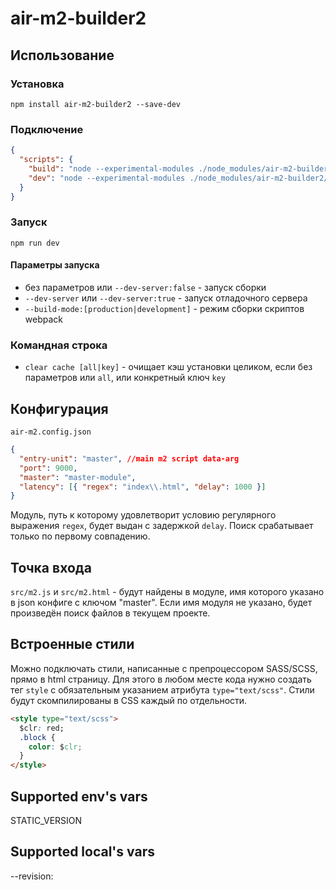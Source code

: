 # air-m2-builder2

## Использование

### Установка

`npm install air-m2-builder2 --save-dev`

### Подключение

```json
{
  "scripts": {
    "build": "node --experimental-modules ./node_modules/air-m2-builder2/bin/server.mjs",
    "dev": "node --experimental-modules ./node_modules/air-m2-builder2/bin/server.mjs --dev-server"
  }
}
```

### Запуск

`npm run dev`

#### Параметры запуска

- без параметров или `--dev-server:false` - запуск сборки
- `--dev-server` или `--dev-server:true` - запуск отладочного сервера
- `--build-mode:[production|development]` - режим сборки скриптов webpack

### Командная строка

- `clear cache [all|key]` - очищает кэш установки целиком, если без параметров или `all`, или конкретный ключ `key`

## Конфигурация

`air-m2.config.json`

```json
{
  "entry-unit": "master", //main m2 script data-arg
  "port": 9000,
  "master": "master-module",
  "latency": [{ "regex": "index\\.html", "delay": 1000 }]
}
```

Модуль, путь к которому удовлетворит условию регулярного выражения `regex`, будет выдан с задержкой `delay`.
Поиск срабатывает только по первому совпадению.

## Точка входа

`src/m2.js` и `src/m2.html` - будут найдены в модуле, имя которого указано в json конфиге с ключом "master".
Если имя модуля не указано, будет произведён поиск файлов в текущем проекте.

## Встроенные стили

Можно подключать стили, написанные с препроцессором SASS/SCSS, прямо в html страницу.
Для этого в любом месте кода нужно создать тег `style` с обязательным указанием атрибута `type="text/scss"`.
Стили будут скомпилированы в CSS каждый по отдельности.

```html
<style type="text/scss">
  $clr: red;
  .block {
    color: $clr;
  }
</style>
```

## Supported env's vars
STATIC_VERSION

## Supported local's vars
--revision:<build-number>